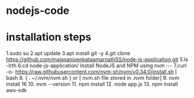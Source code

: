 # nodejs-code

# installation steps 
1.sudo su 
2.apt update
3.apt install git -y
4.git clone https://github.com/malasanivenkataamarnathSS/node-js-application.git
5.ls -lrth
6.cd node-js-application/
Install NodeJS and NPM using nvm :--
7.curl -o- https://raw.githubusercontent.com/nvm-sh/nvm/v0.34.0/install.sh | bash
8. { . ~/.nvm/nvm.sh } or [ nvm.sh file stored in .nvm folder]
9. nvm install 16
10. nvm --version
11. npm install
12. node app.js
13. npm install aws-sdk

